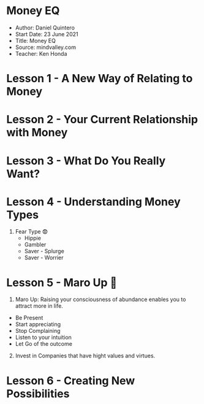 # Money EQ

- Author: Daniel Quintero
- Start Date: 23 June 2021
- Title: Money EQ
- Source: mindvalley.com
- Teacher: Ken Honda

# Lesson 1 - A New Way of Relating to Money
# Lesson 2 - Your Current Relationship with Money
# Lesson 3 - What Do You Really Want?
# Lesson 4 - Understanding Money Types

1. Fear Type :fearful:
   -  Hippie
   -  Gambler
   -  Saver - Splurge
   -  Saver - Worrier

# Lesson 5 - Maro Up :palms_up_together:

1. Maro Up: Raising your consciousness of abundance enables you to attract more in life.
- Be Present
- Start appreciating
- Stop Complaining
- Listen to your intuition
- Let Go of the outcome

2. Invest in Companies that have hight values and virtues.



# Lesson 6 - Creating New Possibilities
